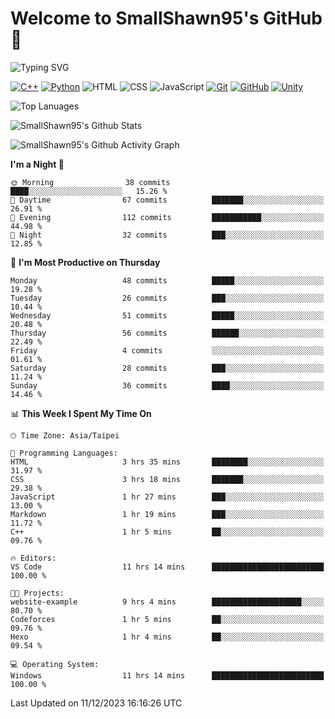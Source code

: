 # Welcome to SmallShawn95's GitHub 👋

![Typing SVG](https://readme-typing-svg.demolab.com/?lines=print("Hello,+world");cout+>>+"Hello,+world!";console.log("Hello,+world!")&center=true&size=22)

<!--
![GitHub User's Stars](https://img.shields.io/github/stars/smallshawn95?color=orange&label=Stars&labelColor=yellow)
![GitHub Followers](https://img.shields.io/github/followers/smallshawn95?color=orange&label=Followers&labelColor=FFDBAC)
-->

<!-- https://shields.io/, https://simpleicons.org/ -->
[![C++](https://img.shields.io/badge/-C++-00599C?style=flat-square&logo=cplusplus)](https://cplusplus.com/)
[![Python](https://img.shields.io/badge/-Python-3776AB?style=flat-square&logo=python&logoColor=ffffff)](https://www.python.org/)
![HTML](https://img.shields.io/badge/-HTML-E34F26?style=flat-square&logo=html5&logoColor=ffffff)
![CSS](https://img.shields.io/badge/-CSS-1572B6?style=flat-square&logo=css3)
![JavaScript](https://img.shields.io/badge/-JavaScript-F7DF1E?style=flat-square&logo=javascript&logoColor=ffffff)
[![Git](https://img.shields.io/badge/-Git-f05032?style=flat-square&logo=git&logoColor=ffffff)](https://git-scm.com/)
[![GitHub](https://img.shields.io/badge/-GitHub-181717?style=flat-square&logo=github)](https://github.com/)
[![Unity](https://img.shields.io/badge/-Unity-000000?style=flat-square&logo=unity)](https://unity.com/)

![Top Lanuages](https://github-readme-stats.vercel.app/api/top-langs/?username=smallshawn95&theme=holi&layout=donut&size_weight=0.5&count_weight=0.5&exclude_repo=smallshawn95.github.io)

![SmallShawn95's Github Stats](https://github-readme-stats.vercel.app/api?username=smallshawn95&theme=holi&show_icons=true)

![SmallShawn95's Github Activity Graph](https://github-readme-activity-graph.vercel.app/graph?username=smallshawn95&theme=tokyo-night)

<!-- ![SmallShawn95's WakaTime Stats](https://github-readme-stats.vercel.app/api/wakatime?username=smallshawn95) -->
<!-- ![Repositorie Card](https://github-readme-stats.vercel.app/api/pin/?username=smallshawn95&repo=Python-Discord-Bot-Course&theme=holi) -->
<!-- ![Repositorie Card](https://github-readme-stats.vercel.app/api/pin/?username=smallshawn95&repo=ZeroJudge-Code&theme=holi) -->

<!--START_SECTION:waka-->
**I'm a Night 🦉** 

```text
🌞 Morning                38 commits          ████░░░░░░░░░░░░░░░░░░░░░   15.26 % 
🌆 Daytime                67 commits          ███████░░░░░░░░░░░░░░░░░░   26.91 % 
🌃 Evening                112 commits         ███████████░░░░░░░░░░░░░░   44.98 % 
🌙 Night                  32 commits          ███░░░░░░░░░░░░░░░░░░░░░░   12.85 % 
```
📅 **I'm Most Productive on Thursday** 

```text
Monday                   48 commits          █████░░░░░░░░░░░░░░░░░░░░   19.28 % 
Tuesday                  26 commits          ███░░░░░░░░░░░░░░░░░░░░░░   10.44 % 
Wednesday                51 commits          █████░░░░░░░░░░░░░░░░░░░░   20.48 % 
Thursday                 56 commits          ██████░░░░░░░░░░░░░░░░░░░   22.49 % 
Friday                   4 commits           ░░░░░░░░░░░░░░░░░░░░░░░░░   01.61 % 
Saturday                 28 commits          ███░░░░░░░░░░░░░░░░░░░░░░   11.24 % 
Sunday                   36 commits          ████░░░░░░░░░░░░░░░░░░░░░   14.46 % 
```


📊 **This Week I Spent My Time On** 

```text
🕑︎ Time Zone: Asia/Taipei

💬 Programming Languages: 
HTML                     3 hrs 35 mins       ████████░░░░░░░░░░░░░░░░░   31.97 % 
CSS                      3 hrs 18 mins       ███████░░░░░░░░░░░░░░░░░░   29.38 % 
JavaScript               1 hr 27 mins        ███░░░░░░░░░░░░░░░░░░░░░░   13.00 % 
Markdown                 1 hr 19 mins        ███░░░░░░░░░░░░░░░░░░░░░░   11.72 % 
C++                      1 hr 5 mins         ██░░░░░░░░░░░░░░░░░░░░░░░   09.76 % 

🔥 Editors: 
VS Code                  11 hrs 14 mins      █████████████████████████   100.00 % 

🐱‍💻 Projects: 
website-example          9 hrs 4 mins        ████████████████████░░░░░   80.70 % 
Codeforces               1 hr 5 mins         ██░░░░░░░░░░░░░░░░░░░░░░░   09.76 % 
Hexo                     1 hr 4 mins         ██░░░░░░░░░░░░░░░░░░░░░░░   09.54 % 

💻 Operating System: 
Windows                  11 hrs 14 mins      █████████████████████████   100.00 % 
```


 Last Updated on 11/12/2023 16:16:26 UTC
<!--END_SECTION:waka-->

<!--
**smallshawn95/smallshawn95** is a ✨ _special_ ✨ repository because its `README.md` (this file) appears on your GitHub profile.

- 🔭 I’m currently working on ...
- 🌱 I’m currently learning ...
- 👯 I’m looking to collaborate on ...
- 🤔 I’m looking for help with ...
- 💬 Ask me about ...
- 📫 How to reach me: ...
- 😄 Pronouns: ...
- ⚡ Fun fact: ...
-->
